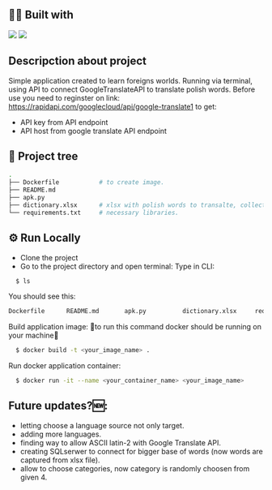 ## 👨‍💻 Built with 
<img src="https://img.shields.io/badge/Python-FFD43B?style=for-the-badge&logo=python&logoColor=blue" /> <img src="https://img.shields.io/badge/Docker-2CA5E0?style=for-the-badge&logo=docker&logoColor=white"/>

##  Descripction about project

Simple application created to learn foreigns worlds. Running via terminal, using API to connect GoogleTranslateAPI to translate polish words.
Before use you need to reginster on link: https://rapidapi.com/googlecloud/api/google-translate1 to get:

- API key from API endpoint
- API host from google translate API endpoint

## 🌲 Project tree
```bash
.
├── Dockerfile           # to create image.
├── README.md
├── apk.py 
├── dictionary.xlsx      # xlsx with polish words to transalte, collected in 4 categories.
└── requirements.txt     # necessary libraries.
```
## ⚙️ Run Locally
- Clone the project
- Go to the project directory and open terminal:
Type in CLI:
```bash
  $ ls
```
You should see this:
```bash
Dockerfile		README.md		apk.py			dictionary.xlsx		requirements.txt
```
Build application image: 🚨to run this command docker should be running on your machine🚨
```bash
  $ docker build -t <your_image_name> .     
```
Run docker application container:
```bash
  $ docker run -it --name <your_container_name> <your_image_name>     
```
## Future updates?🆕:
  - letting choose a language source not only target.
  - adding more languages.
  - finding way to allow ASCII latin-2 with Google Translate API.
  - creating SQLserwer to connect for bigger base of words (now words are captured from xlsx file).
  - allow to choose categories, now category is randomly choosen from given 4.

